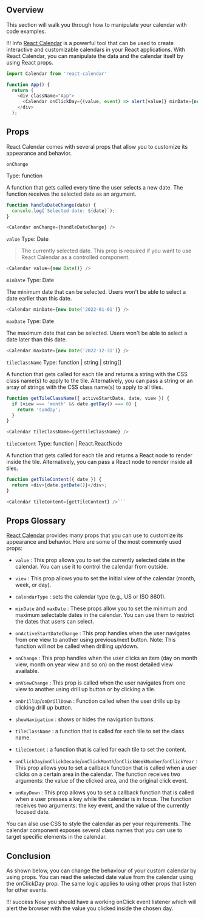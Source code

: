 <link rel="stylesheet" href="../../stylesheets/extra.css" />

## Overview
This section will walk you through how to manipulate your calendar with code examples.

!!! Info
    [React Calendar](https://www.npmjs.com/package/react-calendar) is a powerful tool that can be used to create interactive and customizable calendars in your React applications. With React Calendar, you can manipulate the data and the calendar itself by using React props.


```js
import Calendar from 'react-calendar'

function App() {
  return (
    <div className="App">
      <Calendar onClickDay={(value, event) => alert(value)} minDate={new Date()} />
    </div>
  );

```


## Props

React Calendar comes with several props that allow you to customize its appearance and behavior.

```onChange```

Type: function

A function that gets called every time the user selects a new date. The function receives the selected date as an argument.

```js
function handleDateChange(date) {
  console.log(`Selected date: ${date}`);
}

<Calendar onChange={handleDateChange} />
```

```value```
Type: Date

> The currently selected date. This prop is required if you want to use React Calendar as a controlled component.

```js
<Calendar value={new Date()} />
```
```minDate```
Type: Date

The minimum date that can be selected. Users won't be able to select a date earlier than this date.

```js
<Calendar minDate={new Date('2022-01-01')} />
```
```maxDate```
Type: Date

The maximum date that can be selected. Users won't be able to select a date later than this date.
```js
<Calendar maxDate={new Date('2022-12-31')} />
```

```tileClassName```
Type: function | string | string[]

A function that gets called for each tile and returns a string with the CSS class name(s) to apply to the tile. Alternatively, you can pass a string or an array of strings with the CSS class name(s) to apply to all tiles.

```js
function getTileClassName({ activeStartDate, date, view }) {
  if (view === 'month' && date.getDay() === 0) {
    return 'sunday';
  }
}

<Calendar tileClassName={getTileClassName} />
```

```tileContent```
Type: function | React.ReactNode

A function that gets called for each tile and returns a React node to render inside the tile. Alternatively, you can pass a React node to render inside all tiles.

```js
function getTileContent({ date }) {
  return <div>{date.getDate()}</div>;
}

<Calendar tileContent={getTileContent} />```
```


## Props Glossary
[React Calendar](https://www.npmjs.com/package/react-calendar) provides many props that you can use to customize its appearance and behavior. Here are some of the most commonly used props:

- `value` : This prop allows you to set the currently selected date in the calendar. You can use it to control the calendar from outside.

- `view` : This prop allows you to set the initial view of the calendar (month, week, or day).

- `calendarType` : sets the calendar type (e.g., US or ISO 8601).

- `minDate` and `maxDate` : These props allow you to set the minimum and maximum selectable dates in the calendar. You can use them to restrict the dates that users can select.

- `onActiveStartDateChange` : This prop handles when the user navigates from one view to another using previous/next button. Note: This function will not be called when drilling up/down.

- `onChange` : This prop handles when the user clicks an item (day on month view, month on year view and so on) on the most detailed view available.

- `onViewChange` : This prop is called when the user navigates from one view to another using drill up button or by clicking a tile.

- `onDrillUp`/`onDrillDown` : Function called when the user drills up by clicking drill up button.

- `showNavigation` : shows or hides the navigation buttons.

- `tileClassName` : a function that is called for each tile to set the class name.

- `tileContent` : a function that is called for each tile to set the content.

- `onClickDay`/`onClickDecade`/`onClickMonth`/`onClickWeekNumber`/`onClickYear` : This prop allows you to set a callback function that is called when a user clicks on a certain area in the calendar. The function receives two arguments: the value of the clicked area, and the original click event.

- `onKeyDown` : This prop allows you to set a callback function that is called when a user presses a key while the calendar is in focus. The function receives two arguments: the key event, and the value of the currently focused date.

You can also use CSS to style the calendar as per your requirements. The calendar component exposes several class names that you can use to target specific elements in the calendar.

## Conclusion
As shown below, you can change the behaviour of your custom calendar by using props.
You can read the selected date value from the calendar using the onClickDay prop. The same logic applies to using other props that listen for other events. 






!!! success
    Now you should have a working onClick event listener which will alert the browser with the value you clicked inside the chosen day.